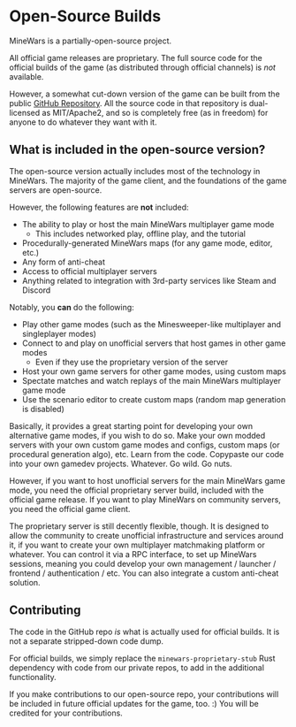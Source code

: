 # Open-Source Builds

MineWars is a partially-open-source project.

All official game releases are proprietary. The full source code for the
official builds of the game (as distributed through official channels) is *not*
available.

However, a somewhat cut-down version of the game can be built from the public
[GitHub Repository](https://github.com/IyesGames/MineWars). All the source code
in that repository is dual-licensed as MIT/Apache2, and so is completely free
(as in freedom) for anyone to do whatever they want with it.

## What is included in the open-source version?

The open-source version actually includes most of the technology in MineWars.
The majority of the game client, and the foundations of the game servers are
open-source.

However, the following features are **not** included:
 - The ability to play or host the main MineWars multiplayer game mode
   - This includes networked play, offline play, and the tutorial
 - Procedurally-generated MineWars maps (for any game mode, editor, etc.)
 - Any form of anti-cheat
 - Access to official multiplayer servers
 - Anything related to integration with 3rd-party services like Steam and Discord

Notably, you **can** do the following:
 - Play other game modes (such as the Minesweeper-like multiplayer and singleplayer modes)
 - Connect to and play on unofficial servers that host games in other game modes
   - Even if they use the proprietary version of the server
 - Host your own game servers for other game modes, using custom maps
 - Spectate matches and watch replays of the main MineWars multiplayer game mode
 - Use the scenario editor to create custom maps (random map generation is disabled)

Basically, it provides a great starting point for developing your own
alternative game modes, if you wish to do so. Make your own modded servers with
your own custom game modes and configs, custom maps (or procedural generation
algo), etc. Learn from the code. Copypaste our code into your own gamedev
projects. Whatever. Go wild. Go nuts.

However, if you want to host unofficial servers for the main MineWars game mode,
you need the official proprietary server build, included with the official game
release. If you want to play MineWars on community servers, you need the
official game client.

The proprietary server is still decently flexible, though. It is designed to
allow the community to create unofficial infrastructure and services around it,
if you want to create your own multiplayer matchmaking platform or whatever.
You can control it via a RPC interface, to set up MineWars sessions, meaning you
could develop your own management / launcher / frontend / authentication / etc.
You can also integrate a custom anti-cheat solution.

## Contributing

The code in the GitHub repo *is* what is actually used for official builds. It
is not a separate stripped-down code dump.

For official builds, we simply replace the `minewars-proprietary-stub` Rust dependency
with code from our private repos, to add in the additional functionality.

If you make contributions to our open-source repo, your contributions will be
included in future official updates for the game, too. :) You will be credited
for your contributions.
